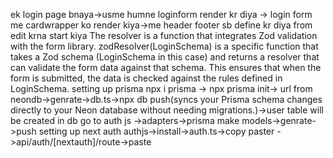 ek login page bnaya->usme humne loginform render kr diya -> login form me cardwrapper ko render kiya->me header footer sb define kr diya
from edit krna start kiya
The resolver is a function that integrates Zod validation with the form library.
zodResolver(LoginSchema) is a specific function that takes a Zod schema (LoginSchema in this case) and returns a resolver that can validate the form data against that schema. This ensures that when the form is submitted, the data is checked against the rules defined in LoginSchema.
setting up prisma
npx i prisma -> npx prisma init-> url from neondb->genrate->db.ts->npx db push(syncs your Prisma schema changes directly to your Neon database without needing migrations.)->user table will be created in db
go to auth js ->adapters->prisma make models->genrate->push
setting up next auth
authjs->install->auth.ts->copy paster
->api/auth/[nextauth]/route->paste